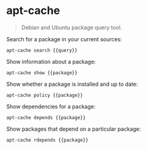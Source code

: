 apt-cache
=========

> Debian and Ubuntu package query tool.

Search for a package in your current sources:

    apt-cache search {{query}}

Show information about a package:

    apt-cache show {{package}}

Show whether a package is installed and up to date:

    apt-cache policy {{package}}

Show dependencies for a package:

    apt-cache depends {{package}}

Show packages that depend on a particular package:

    apt-cache rdepends {{package}}
